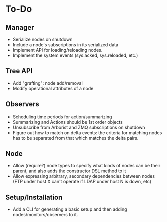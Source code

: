 # To-Do

## Manager

* Serialize nodes on shutdown
* Include a node's subscriptions in its serialized data
* Implement API for loading/reloading nodes. 
* Implement the system events (sys.acked, sys.reloaded, etc.)

## Tree API

* Add "grafting": node add/removal
* Modify operational attributes of a node

## Observers

* Scheduling time periods for action/summarizing
* Summarizing and Actions should be 1st order objects
* Unsubscribe from Arborist and ZMQ subscriptions on shutdown
* Figure out how to match on delta events: the criteria
  for matching nodes has to be separated from that which matches
  the delta pairs.

## Node

* Allow (require?) node types to specify what kinds of nodes can be
  their parent, and also adds the constructor DSL method to it
* Allow expressing arbitrary, secondary dependencies between nodes (FTP under host X can't operate if LDAP under host N is down, etc)

## Setup/Installation

* Add a CLI for generating a basic setup and then adding 
  nodes/monitors/observers to it.

